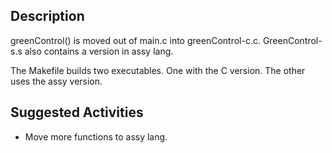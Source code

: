 ## Description

greenControl() is moved out of main.c into greenControl-c.c.
GreenControl-s.s also contains a version in assy lang.

The Makefile builds two executables.  One with the C version.  The
other uses the assy version.

## Suggested Activities

* Move more functions to assy lang.

